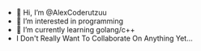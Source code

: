 - 👋 Hi, I’m @AlexCoderutzuu
- 👀 I’m interested in programming
- 🌱 I’m currently learning golang/c++
- I Don't Really Want To Collaborate On Anything Yet...

<!---
AlexCoderutzuu/AlexCoderutzuu is a ✨ special ✨ repository because its `README.md` (this file) appears on your GitHub profile.
You can click the Preview link to take a look at your changes.
--->
